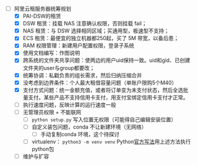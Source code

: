 - [ ] 阿里云租服务器统筹规划
    - [x] PAI-DSW的租赁
    - [x] DSW 租赁：挂载 NAS 注意确认权限，否则挂载 fail；
    - [x] NAS 租赁：与 DSW 选择相同区域；买通用型，极速型不支持；
    - [x] ECS 租赁：最便宜的独立机器都250起，买了 5M 带宽，以备后患；
    - [x] RAM 权限管理：新建用户配置权限，登录子系统
    - [x] 使用文档编写：作图说明
    - [x] 跨系统的文件夹共享问题：使两边的用户uid保持一致。uid和gid、已创建文件夹的user与group都要改；
    - [x] 统筹协调：私戳负责的组长需求，然后归纳压缩合并
    - [x] 没考虑到边界条件：个人最大租借容量问题（单账户限购5个M40）
    - [x] 支付方式问题：统一金额充值，或者将订单变为未支付状态，然后全选批量支付。某些产品不支持信用卡支付，用支付宝绑定信用卡支付才正常。
    - [ ] 执行速度问题，反映计算的运行速度一般
    - [ ] 无管理员权限 + 不能联网
        - [ ] `python setup.py` 写入位置无权限（可能得自己编辑安装位置）
        - [ ] 自定义装包问题，conda 不让新建环境（无网络）
            - [ ] 手动复制conda 环境，这个待探讨
        - [ ] virtualenv： `python3 -m venv venv` Python[官方写法](https://packaging.python.org/guides/installing-using-pip-and-virtual-environments/)用上述方法执行python包
    - [ ] 维护与扩容